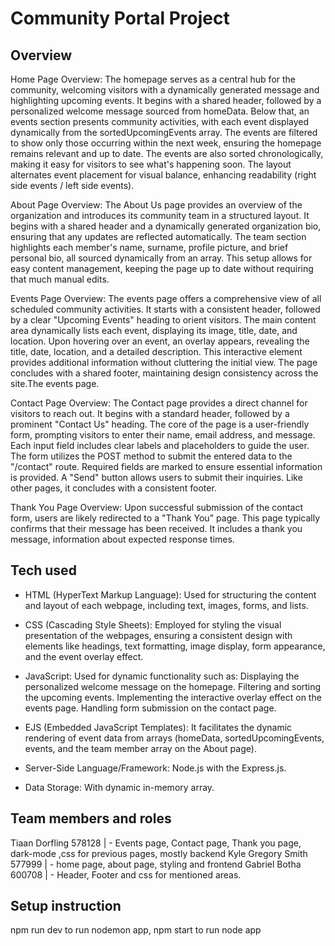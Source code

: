 # Community Portal Project

## Overview

Home Page Overview:
The homepage serves as a central hub for the community, welcoming visitors with a dynamically generated message and highlighting upcoming events. It begins with a shared header, followed by a personalized welcome message sourced from homeData. Below that, an events section presents community activities, with each event displayed dynamically from the sortedUpcomingEvents array. The events are filtered to show only those occurring within the next week, ensuring the homepage remains relevant and up to date. The events are also sorted chronologically, making it easy for visitors to see what's happening soon. The layout alternates event placement for visual balance, enhancing readability (right side events / left side events).

About Page Overview:
The About Us page provides an overview of the organization and introduces its community team in a structured layout. It begins with a shared header and a dynamically generated organization bio, ensuring that any updates are reflected automatically. The team section highlights each member's name, surname, profile picture, and brief personal bio, all sourced dynamically from an array. This setup allows for easy content management, keeping the page up to date without requiring that much manual edits.

Events Page Overview:
The events page offers a comprehensive view of all scheduled community activities. It starts with a consistent header, followed by a clear "Upcoming Events" heading to orient visitors. The main content area dynamically lists each event, displaying its image, title, date, and location. Upon hovering over an event, an overlay appears, revealing the title, date, location, and a detailed description. This interactive element provides additional information without cluttering the initial view. The page concludes with a shared footer, maintaining design consistency across the site.The events page.

Contact Page Overview:
The Contact page provides a direct channel for visitors to reach out. It begins with a standard header, followed by a prominent "Contact Us" heading. The core of the page is a user-friendly form, prompting visitors to enter their name, email address, and message. Each input field includes clear labels and placeholders to guide the user. The form utilizes the POST method to submit the entered data to the "/contact" route. Required fields are marked to ensure essential information is provided. A "Send" button allows users to submit their inquiries. Like other pages, it concludes with a consistent footer.

Thank You Page Overview:
Upon successful submission of the contact form, users are likely redirected to a "Thank You" page. This page typically confirms that their message has been received. It includes a thank you message, information about expected response times.


## Tech used

- HTML (HyperText Markup Language): Used for structuring the content and layout of each webpage, including text, images, forms, and lists.

- CSS (Cascading Style Sheets): Employed for styling the visual presentation of the webpages, ensuring a consistent design with elements like headings, text formatting, image display, form appearance, and the event overlay effect. 

- JavaScript: Used for dynamic functionality such as: Displaying the personalized welcome message on the homepage. Filtering and sorting the upcoming events. Implementing the interactive overlay effect on the events page. Handling form submission on the contact page.

- EJS (Embedded JavaScript Templates): It facilitates the dynamic rendering of event data from arrays (homeData, sortedUpcomingEvents, events, and the team member array on the About page).

- Server-Side Language/Framework: Node.js with the Express.js.

- Data Storage: With dynamic in-memory array.

## Team members and roles

Tiaan Dorfling 578128       | - Events page, Contact page, Thank you page, dark-mode ,css for previous pages, mostly backend
Kyle Gregory Smith 577999   | - home page, about page, styling and frontend
Gabriel Botha 600708        | - Header, Footer and css for mentioned areas.

## Setup instruction

npm run dev to run nodemon app,
npm start to run node app